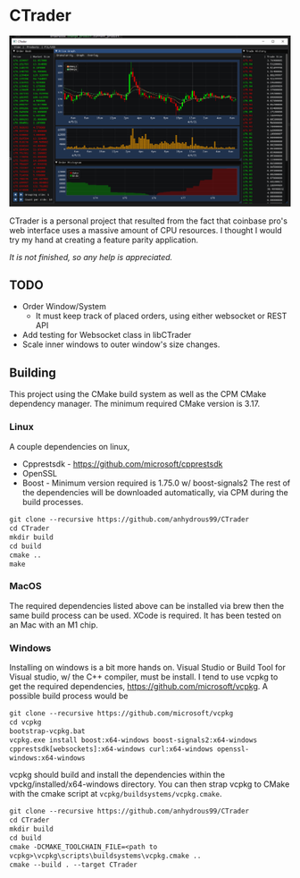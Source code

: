 # CTrader

<div align="center">
    <img src="images/CTrader.png">
</div>

CTrader is a personal project that resulted from the fact that coinbase pro's web interface 
uses a massive amount of CPU resources. I thought I would try my hand at creating a feature
parity application. 

*It is not finished, so any help is appreciated.*

## TODO

* Order Window/System
    * It must keep track of placed orders, using either websocket or REST API
* Add testing for Websocket class in libCTrader
* Scale inner windows to outer window's size changes.

## Building
This project using the CMake build system as well as the CPM CMake dependency manager. 
The minimum required CMake version is 3.17.
### Linux 
A couple dependencies on linux,
* Cpprestsdk - https://github.com/microsoft/cpprestsdk
* OpenSSL
* Boost - Minimum version required is 1.75.0 w/ boost-signals2
The rest of the dependencies will be downloaded automatically,
  via CPM during the build processes.
```
git clone --recursive https://github.com/anhydrous99/CTrader
cd CTrader 
mkdir build
cd build
cmake ..
make
```
### MacOS
The required dependencies listed above can be installed via brew then the same build process can be used. XCode is required. 
It has been tested on an Mac with an M1 chip.

### Windows
Installing on windows is a bit more hands on. Visual Studio or Build Tool for Visual studio, w/ the C++ compiler, must be install. I tend to use vcpkg to get the required dependencies, https://github.com/microsoft/vcpkg.
A possible build process would be
```
git clone --recursive https://github.com/microsoft/vcpkg
cd vcpkg
bootstrap-vcpkg.bat
vcpkg.exe install boost:x64-windows boost-signals2:x64-windows cpprestsdk[websockets]:x64-windows curl:x64-windows openssl-windows:x64-windows
```
vcpkg should build and install the dependencies within the vpckg/installed/x64-windows directory. You can then strap vcpkg to CMake with the cmake script at `vcpkg/buildsystems/vcpkg.cmake`.
```
git clone --recursive https://github.com/anhydrous99/CTrader
cd CTrader
mkdir build
cd build
cmake -DCMAKE_TOOLCHAIN_FILE=<path to vcpkg>\vcpkg\scripts\buildsystems\vcpkg.cmake ..
cmake --build . --target CTrader
```